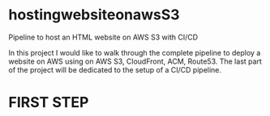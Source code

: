 # hostingwebsiteonawsS3
Pipeline to host an HTML website on AWS S3 with CI/CD

In this project I would like to walk through the complete pipeline to deploy a website on AWS using on AWS S3, CloudFront, ACM, Route53.
The last part of the project will be dedicated to the setup of a CI/CD pipeline.

<h1>FIRST STEP</h1>

